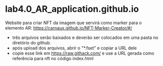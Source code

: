 # lab4.0_AR_application.github.io


Website para criar NFT da imagem que servirá como marker para o elemento AR: https://carnaux.github.io/NFT-Marker-Creator/#/
- três arquivos serão baixados e deverão ser colocados em uma pasta no diretório do github. 
- após upload dos arquivos, abrir o "*.fset" e copiar a URL dele
- copie esse link em https://raw.githack.com/ e use a URL gerada como referência para nft no código index.html


